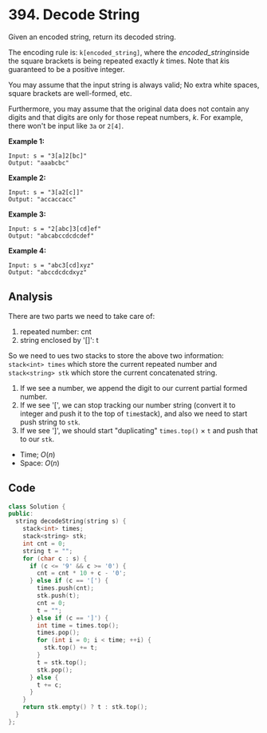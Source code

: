 # 394. Decode String

Given an encoded string, return its decoded string.

The encoding rule is: `k[encoded_string]`, where the *encoded_string*inside the square brackets is being repeated exactly *k* times. Note that *k*is guaranteed to be a positive integer.

You may assume that the input string is always valid; No extra white spaces, square brackets are well-formed, etc.

Furthermore, you may assume that the original data does not contain any digits and that digits are only for those repeat numbers, *k*. For example, there won't be input like `3a` or `2[4]`.

 

**Example 1:**

```
Input: s = "3[a]2[bc]"
Output: "aaabcbc"
```

**Example 2:**

```
Input: s = "3[a2[c]]"
Output: "accaccacc"
```

**Example 3:**

```
Input: s = "2[abc]3[cd]ef"
Output: "abcabccdcdcdef"
```

**Example 4:**

```
Input: s = "abc3[cd]xyz"
Output: "abccdcdcdxyz"
```

## Analysis

There are two parts we need to take care of:

1. repeated number: cnt
2. string enclosed by '[]': t

So we need to ues two stacks to store the above two information: `stack<int> times` which store the current repeated number and `stack<string> stk` which store the current concatenated string. 

1. If we see a number, we append the digit to our current partial formed number.
2. If we see '[', we can stop tracking our number string (convert it to integer and push it to the top of `time`stack), and also we need to start push string to `stk`.
3. If we see ']', we should start "duplicating" `times.top()` $\times$  `t` and push that to our `stk`.

* Time; $O(n)$
* Space: $O(n)$ 

## Code

```c++
class Solution {
public:
  string decodeString(string s) {
    stack<int> times;
    stack<string> stk;
    int cnt = 0;
    string t = "";
    for (char c : s) {
      if (c <= '9' && c >= '0') {
        cnt = cnt * 10 + c - '0';
      } else if (c == '[') {
        times.push(cnt);
        stk.push(t);
        cnt = 0;
        t = "";
      } else if (c == ']') {
        int time = times.top();
        times.pop();
        for (int i = 0; i < time; ++i) {
          stk.top() += t;
        }
        t = stk.top();
        stk.pop();
      } else {
        t += c;
      }
    }
    return stk.empty() ? t : stk.top();
  }
};
```

